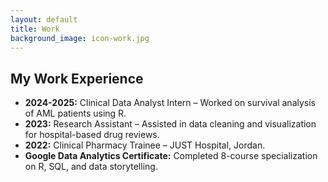 ```yaml
---
layout: default
title: Work
background_image: icon-work.jpg
---
```


<section class="section">
  <div class="container">
    <h2>My Work Experience</h2>
    <ul>
      <li><strong>2024-2025:</strong> Clinical Data Analyst Intern – Worked on survival analysis of AML patients using R.</li>
      <li><strong>2023:</strong> Research Assistant – Assisted in data cleaning and visualization for hospital-based drug reviews.</li>
      <li><strong>2022:</strong> Clinical Pharmacy Trainee – JUST Hospital, Jordan.</li>
      <li><strong>Google Data Analytics Certificate:</strong> Completed 8-course specialization on R, SQL, and data storytelling.</li>
    </ul>
  </div>
</section>

